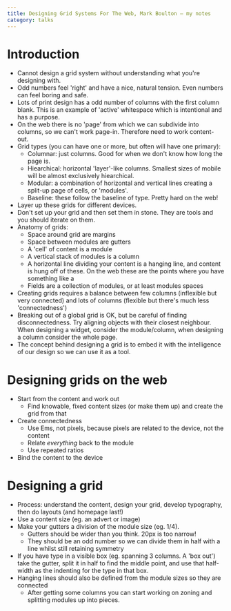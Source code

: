 ```yaml
---
title: Designing Grid Systems For The Web, Mark Boulton — my notes
category: talks
---
```

# Introduction
- Cannot design a grid system without understanding what you're designing with.
- Odd numbers feel 'right' and have a nice, natural tension. Even numbers can feel boring and safe.
- Lots of print design has a odd number of columns with the first column blank. This is an example of 'active' whitespace which is intentional and has a purpose.
- On the web there is no 'page' from which we can subdivide into columns, so we can't work page-in. Therefore need to work content-out.
- Grid types (you can have one or more, but often will have one primary):
  - Columnar: just columns. Good for when we don't know how long the page is.
  - Hiearchical: horizontal 'layer'-like columns. Smallest sizes of mobile will be almost exclusively hiearchical.
  - Modular: a combination of horizontal and vertical lines creating a split-up page of cells, or 'modules'.
  - Baseline: these follow the baseline of type. Pretty hard on the web!
- Layer up these grids for different devices.
- Don't set up your grid and then set them in stone. They are tools and you should iterate on them.
- Anatomy of grids:
  - Space around grid are margins
  - Space between modules are gutters
  - A 'cell' of content is a module
  - A vertical stack of modules is a column
  - A horizontal line dividing your content is a hanging line, and content is hung off of these. On the web these are the points where you have something like a <div>
  - Fields are a collection of modules, or at least modules spaces
- Creating grids requires a balance between few columns (inflexible but very connected) and lots of columns (flexible but there's much less 'connectedness')
- Breaking out of a global grid is OK, but be careful of finding disconnectedness. Try aligning objects with their closest neighbour. When designing a widget, consider the module/column, when designing a column consider the whole page.
- The concept behind designing a grid is to embed it with the intelligence of our design so we can use it as a tool.

# Designing grids on the web
- Start from the content and work out
  - Find knowable, fixed content sizes (or make them up) and create the grid from that
- Create connectedness
  - Use Ems, not pixels, because pixels are related to the device, not the content
  - Relate *everything* back to the module
  - Use repeated ratios
- Bind the content to the device

# Designing a grid
- Process: understand the content, design your grid, develop typography, then do layouts (and homepage last!)
- Use a content size (eg. an advert or image)
- Make your gutters a division of the module size (eg. 1/4). 
  - Gutters should be wider than you think. 20px is too narrow!
  - They should be an odd number so we can divide them in half with a line whilst still retaining symmetry
- If you have type in a visible box (eg. spanning 3 columns. A 'box out') take the gutter, split it in half to find the middle point, and use that half-width as the indenting for the type in that box.
- Hanging lines should also be defined from the module sizes so they are connected
  - After getting some columns you can start working on zoning and splitting modules up into pieces.
